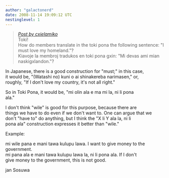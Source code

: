 ```yaml
---
author: "galactonerd"
date: 2008-11-14 19:09:12 UTC
nestinglevel: 1
---
```

> [_Post by cxielamiko_](/ovnpkDbt/how-to-say-it-good-must#post1)  
> Toki!  
> How do members translate in the toki pona the following sentence: "I  
> must love my homeland."?  
> Kiavoje la membroj tradukos en toki pona gxin: "Mi devas ami mian  
> naskigxlandon."?  
> 

In Japanese, there is a good construction for "must;" in this case,  
it would be, "(Watashi no) kuni o ai shinakereba narimasen," or,  
roughly, "If I don't love my country, it's not all right."  
  
So in Toki Pona, it would be, "mi olin ala e ma mi la, ni li pona  
ala."  
  
I don't think "wile" is good for this purpose, because there are  
things we have to do even if we don't want to. One can argue that we  
don't "have to" do anything, but I think the "X li Y ala la, ni li  
pona ala" construction expresses it better than "wile."  
  
Example:  
  
mi wile pana e mani tawa kulupu lawa. I want to give money to the  
government.  
mi pana ala e mani tawa kulupu lawa la, ni li pona ala. If I don't  
give money to the government, this is not good.  
  
jan Sosuwa